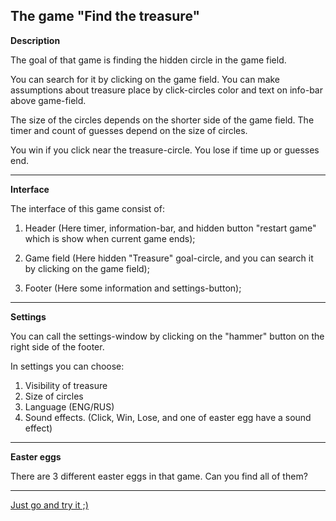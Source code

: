 ## The game "Find the treasure"

**Description**

The goal of that game is finding the hidden circle in the game field.

You can search for it by clicking on the game field. You can make assumptions about treasure place by click-circles color and text on info-bar above game-field.

The size of the circles depends on the shorter side of the game field. The timer and count of guesses depend on the size of circles.

You win if you click near the treasure-circle. You lose if time up or guesses end.

---

**Interface**

The interface of this game consist of:

1. Header (Here timer, information-bar, and hidden button "restart game" which is show when current game ends);

2. Game field (Here hidden "Treasure" goal-circle, and you can search it by clicking on the game field);

3. Footer (Here some information and settings-button);

---

**Settings**

You can call the settings-window by clicking on the "hammer" button on the right side of the footer.

In settings you can choose:

1. Visibility of treasure
2. Size of circles
3. Language (ENG/RUS)
4. Sound effects. (Click, Win, Lose, and one of easter egg have a sound effect)

---

**Easter eggs**

There are 3 different easter eggs in that game. Can you find all of them?

---

[Just go and try it ;)](http://www.budladislav.info/find_the_treasure_game/index.html)













